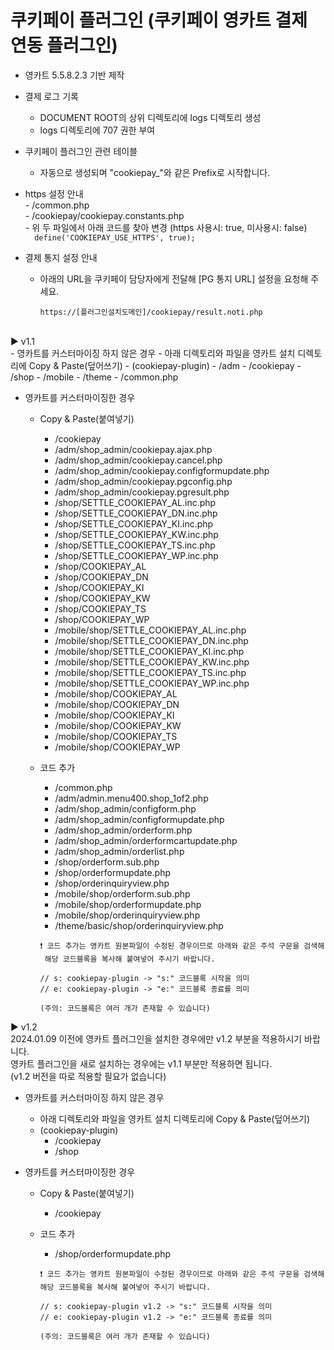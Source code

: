 # 쿠키페이 플러그인 (쿠키페이 영카트 결제 연동 플러그인)

- 영카트 5.5.8.2.3 기반 제작 

- 결제 로그 기록  
    - DOCUMENT ROOT의 상위 디렉토리에 logs 디렉토리 생성  
    - logs 디렉토리에 707 권한 부여  

- 쿠키페이 플러그인 관련 테이블  
    - 자동으로 생성되며 "cookiepay_"와 같은 Prefix로 시작합니다.  

- https 설정 안내  
      - /common.php  
      - /cookiepay/cookiepay.constants.php  
      - 위 두 파일에서 아래 코드를 찾아 변경 (https 사용시: true, 미사용시: false)  
      ```  
      define('COOKIEPAY_USE_HTTPS', true);
      ```  
  
- 결제 통지 설정 안내 
    - 아래의 URL을 쿠키페이 담당자에게 전달해 [PG 통지 URL] 설정을 요청해 주세요.    
      ```  
      https://[플러그인설치도메인]/cookiepay/result.noti.php  
      ```  
<br>
▶ v1.1<br>
- 영카트를 커스터마이징 하지 않은 경우  
    - 아래 디렉토리와 파일을 영카트 설치 디렉토리에 Copy & Paste(덮어쓰기) 
    - (cookiepay-plugin)  
        - /adm  
        - /cookiepay  
        - /shop  
        - /mobile  
        - /theme  
        - /common.php  

- 영카트를 커스터마이징한 경우  
    - Copy & Paste(붙여넣기)  
        - /cookiepay  
        - /adm/shop_admin/cookiepay.ajax.php  
        - /adm/shop_admin/cookiepay.cancel.php  
        - /adm/shop_admin/cookiepay.configformupdate.php  
        - /adm/shop_admin/cookiepay.pgconfig.php  
        - /adm/shop_admin/cookiepay.pgresult.php  
        - /shop/SETTLE_COOKIEPAY_AL.inc.php  
        - /shop/SETTLE_COOKIEPAY_DN.inc.php  
        - /shop/SETTLE_COOKIEPAY_KI.inc.php  
        - /shop/SETTLE_COOKIEPAY_KW.inc.php  
        - /shop/SETTLE_COOKIEPAY_TS.inc.php  
        - /shop/SETTLE_COOKIEPAY_WP.inc.php  
        - /shop/COOKIEPAY_AL  
        - /shop/COOKIEPAY_DN  
        - /shop/COOKIEPAY_KI  
        - /shop/COOKIEPAY_KW  
        - /shop/COOKIEPAY_TS  
        - /shop/COOKIEPAY_WP  
        - /mobile/shop/SETTLE_COOKIEPAY_AL.inc.php  
        - /mobile/shop/SETTLE_COOKIEPAY_DN.inc.php  
        - /mobile/shop/SETTLE_COOKIEPAY_KI.inc.php  
        - /mobile/shop/SETTLE_COOKIEPAY_KW.inc.php  
        - /mobile/shop/SETTLE_COOKIEPAY_TS.inc.php  
        - /mobile/shop/SETTLE_COOKIEPAY_WP.inc.php  
        - /mobile/shop/COOKIEPAY_AL  
        - /mobile/shop/COOKIEPAY_DN  
        - /mobile/shop/COOKIEPAY_KI  
        - /mobile/shop/COOKIEPAY_KW  
        - /mobile/shop/COOKIEPAY_TS  
        - /mobile/shop/COOKIEPAY_WP  
        
    - 코드 추가  
        - /common.php  
        - /adm/admin.menu400.shop_1of2.php  
        - /adm/shop_admin/configform.php  
        - /adm/shop_admin/configformupdate.php  
        - /adm/shop_admin/orderform.php  
        - /adm/shop_admin/orderformcartupdate.php  
        - /adm/shop_admin/orderlist.php  
        - /shop/orderform.sub.php  
        - /shop/orderformupdate.php  
        - /shop/orderinquiryview.php  
        - /mobile/shop/orderform.sub.php  
        - /mobile/shop/orderformupdate.php  
        - /mobile/shop/orderinquiryview.php  
        - /theme/basic/shop/orderinquiryview.php  
        ```  
        ❗ 코드 추가는 영카트 원본파일이 수정된 경우이므로 아래와 같은 주석 구문을 검색해  
         해당 코드블록을 복사해 붙여넣어 주시기 바랍니다.

        // s: cookiepay-plugin -> "s:" 코드블록 시작을 의미
        // e: cookiepay-plugin -> "e:" 코드블록 종료를 의미

        (주의: 코드블록은 여러 개가 존재할 수 있습니다)
        ```  


▶ v1.2<br>
2024.01.09 이전에 영카트 플러그인을 설치한 경우에만 v1.2 부분을 적용하시기 바랍니다.<br>
영카트 플러그인을 새로 설치하는 경우에는 v1.1 부분만 적용하면 됩니다.<br>
(v1.2 버전을 따로 적용할 필요가 없습니다)<br>

- 영카트를 커스터마이징 하지 않은 경우  
    - 아래 디렉토리와 파일을 영카트 설치 디렉토리에 Copy & Paste(덮어쓰기) 
    - (cookiepay-plugin)  
        - /cookiepay  
        - /shop  

- 영카트를 커스터마이징한 경우  
    - Copy & Paste(붙여넣기)  
        - /cookiepay  
       
    - 코드 추가  
        - /shop/orderformupdate.php  
        ```  
        ❗ 코드 추가는 영카트 원본파일이 수정된 경우이므로 아래와 같은 주석 구문을 검색해 해당 코드블록을 복사해 붙여넣어 주시기 바랍니다.

        // s: cookiepay-plugin v1.2 -> "s:" 코드블록 시작을 의미
        // e: cookiepay-plugin v1.2 -> "e:" 코드블록 종료를 의미

        (주의: 코드블록은 여러 개가 존재할 수 있습니다)
        ```  
